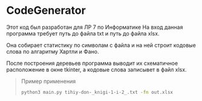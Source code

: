 # CodeGenerator
Этот код был разработан для ЛР 7 по Информатике
На вход данная программа требует путь до файла txt и путь до файла xlsx. 

Она собирает статистику по символам с файла и на ней строит кодовые слова по алгаритму Хартли и Фано. 

После построения деревьев программа выводит их схематичное расположение в окне tkinter, а кодовые слова записывет в файл xlsx.

> Пример применения 
> ``` bash
> python3 main.py tihiy-don-_knigi-1-i-2_.txt -fn out.xlsx
> ```